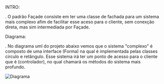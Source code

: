INTRO: 

. O padrão Façade consiste em ter uma classe de fachada para um sistema mais complexo afim de facilitar esse aceso para o cliente, sem conexção direta, mas sim intermediada por Façade.

Diagrama:

. No diagrama uml do projeto abaixo vemos que o sistema "complexo" é composto de uma interface (Forma) na qual é implementada pelas classes circulo e retângulo. Esse sistema irá ter um ponto de acesso para o cliente que é (controlador), no qual chamará os métodos do sistema mais profundo.

![Diagrama](https://user-images.githubusercontent.com/58054086/131203378-2ca6f4b5-ceb5-4e87-9afb-1dcfddec8156.png)

